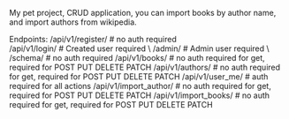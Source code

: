 My pet project, CRUD application, you can import books by author name, and import authors from wikipedia.


Endpoints:
/api/v1/register/ # no auth required \
/api/v1/login/ # Created user required \ 
/admin/ # Admin user required \ 
/schema/ # no auth required
/api/v1/books/ # no auth required for get, required for POST PUT DELETE PATCH
/api/v1/authors/ # no auth required for get, required for POST PUT DELETE PATCH
/api/v1/user_me/ # auth required for all actions
/api/v1/import_author/ # no auth required for get, required for POST PUT DELETE PATCH
/api/v1/import_books/ # no auth required for get, required for POST PUT DELETE PATCH




